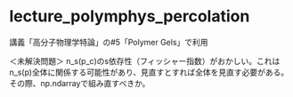 # lecture_polymphys_percolation

講義「高分子物理学特論」の#5「Polymer Gels」で利用

＜未解決問題＞
n_s(p_c)のs依存性（フィッシャー指数）がおかしい。これはn_s(p)全体に関係する可能性があり、見直すとすれば全体を見直す必要がある。
その際、np.ndarrayで組み直すべきか。
